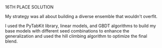16TH PLACE SOLUTION

My strategy was all about building a diverse ensemble that wouldn't overfit.

I used the PyTabKit library, linear models, and GBDT algorithms to build my base models with different seed combinations to enhance the generalization and used the hill climbing algorithm to optimize the final blend.
